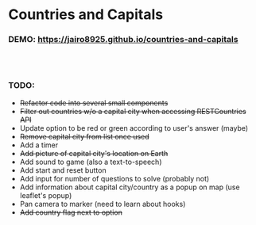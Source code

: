 # Countries and Capitals

### DEMO: https://jairo8925.github.io/countries-and-capitals

<br></br>

### TODO:
- <s>Refactor code into several small components</s>
- <s>Filter out countries w/o a capital city when accessing RESTCountries API</s>
- Update option to be red or green according to user's answer (maybe)
- <s>Remove capital city from list once used</s>
- Add a timer
- <s>Add picture of capital city's location on Earth</s>
- Add sound to game (also a text-to-speech)
- Add start and reset button
- Add input for number of questions to solve (probably not)
- Add information about capital city/country as a popup on map (use leaflet's popup)
- Pan camera to marker (need to learn about hooks)
- <s>Add country flag next to option</s>
